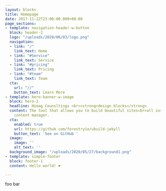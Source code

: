 ```yaml
---
layout: blocks
title: Homepage
date: 2017-11-22T23:00:00.000+00:00
page_sections:
- template: navigation-header-w-button
  block: header-2
  logo: "/uploads/2020/06/03/logo.png"
  navigation:
  - link: "/"
    link_text: Home
  - link: "#Service"
    link_text: Service
  - link: "#pricing"
    link_text: Pricing
  - link: "#team"
    link_text: Team
  cta:
    url: "//"
    button_text: Learn More
- template: hero-banner-w-image
  block: hero-2
  headline: Himag Counsltings <br><strong>design blocks</strong>
  content: The tool that allows you to build beautiful sites<br>all inside Forestry's
    content manager.
  cta:
    enabled: true
    url: https://github.com/forestryio/ubuild-jekyll
    button_text: 'See on GitHub '
  image:
    image: ''
    alt_text: ''
  background_image: "/uploads/2020/05/27/background1.png"
- template: simple-footer
  block: footer-1
  content: Hello world! ❤︎

---
```

foo bar